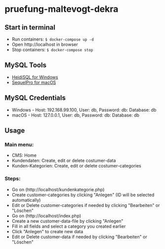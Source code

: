 # pruefung-maltevogt-dekra

## Start in terminal

- Run containers: `$ docker-compose up -d`
- Open http://localhost in browser
- Stop containers: `$ docker-compose stop`

## MySQL Tools

- [HeidiSQL for Windows](https://www.heidisql.com/)
- [SequelPro for macOS](https://sequelpro.com/)

## MySQL Credentials

- Windows - Host: 192.168.99.100, User: db, Password: db: Database: db
- macOS - Host: 127.0.0.1, User: db, Password: db: Database: db

## Usage

### Main menu:
- CMS: Home
- Kundendaten: Create, edit or delete costumer-data
- Kunden-Kategorien: Create, edit or delete costumer-categories

### Steps:
- Go on (http://localhost/kundenkategorie.php)
- Create customer-categories by clicking "Anlegen" (ID will be selected automatically)
- Edit or Delete customer-categories if needed by clicking "Bearbeiten" or "Löschen"
- Go on (http://localhost/index.php)
- Create a new customer-data-file by clicking "Anlegen"
- Fill in all fields and select a category you created earlier
- Click "Anlegen" to create new data
- Edit or Delete customer-data if needed by clicking "Bearbeiten" or "Löschen"